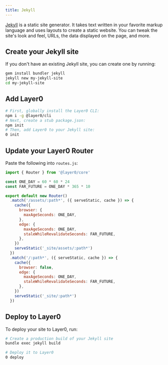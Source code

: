 ```yaml
---
title: Jekyll
---
```


[Jekyll](https://jekyllrb.com/) is a static site generator. It takes text written in your favorite markup language and uses layouts to create a static website. You can tweak the site's look and feel, URLs, the data displayed on the page, and more.

## Create your Jekyll site

If you don't have an existing Jekyll site, you can create one by running:

```bash
gem install bundler jekyll
jekyll new my-jekyll-site
cd my-jekyll-site
```

## Add Layer0

```bash
# First, globally install the Layer0 CLI:
npm i -g @layer0/cli
# Next, create a stub package.json:
npm init
# Then, add Layer0 to your Jekyll site:
0 init
```

## Update your Layer0 Router

Paste the following into `routes.js`:

```js
import { Router } from '@layer0/core'

const ONE_DAY = 60 * 60 * 24
const FAR_FUTURE = ONE_DAY * 365 * 10

export default new Router()
  .match('/assets/:path*', ({ serveStatic, cache }) => {
    cache({
      browser: {
        maxAgeSeconds: ONE_DAY,
      },
      edge: {
        maxAgeSeconds: ONE_DAY,
        staleWhileRevalidateSeconds: FAR_FUTURE,
      },
    })
    serveStatic('_site/assets/:path*')
  })
  .match('/:path*', ({ serveStatic, cache }) => {
    cache({
      browser: false,
      edge: {
        maxAgeSeconds: ONE_DAY,
        staleWhileRevalidateSeconds: FAR_FUTURE,
      },
    })
    serveStatic('_site/:path*')
  })
```

## Deploy to Layer0

To deploy your site to Layer0, run:

```bash
# Create a production build of your Jekyll site
bundle exec jekyll build

# Deploy it to Layer0
0 deploy
```
